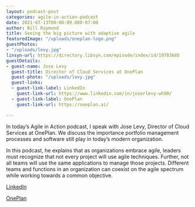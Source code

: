```yaml
---
layout: podcast-post
categories: agile-in-action-podcast
date: 2021-07-13T00:00:09.000-07:00
author: Bill Raymond
title: Seeing the big picture with adaptive agile
featuredImage: "/uploads/oneplan-logo.png"
guestPhotos:
- "/uploads/levy.jpg"
linsyn-url: https://directory.libsyn.com/episode/index/id/19783685
guestDetails:
- guest-name: Jose Levy
  guest-title: Director of Cloud Services at OnePlan
  guest-photo: "/uploads/levy.jpg"
  guest-links:
  - guest-link-label: LinkedIn
    guest-link-url: https://www.linkedin.com/in/joserlevy-wh90/
  - guest-link-label: OnePlan
    guest-link-url: https://oneplan.ai/

---
```

In today’s Agile in Action podcast, I speak with Jose Levy, Director of Cloud Services at OnePlan. We discuss the importance portfolio management processes and software still play in today’s modern organization.

In this podcast, he explains that as organizations embrace agile, leaders must recognize that not every project will use agile techniques. Further, not all teams will use the same applications to manage those projects. Different teams and functions in an organization can coexist on the agile spectrum while working towards a common objective.

[LinkedIn](https://www.linkedin.com/in/joserlevy-wh90/ "LinkedIn")

[OnePlan]()